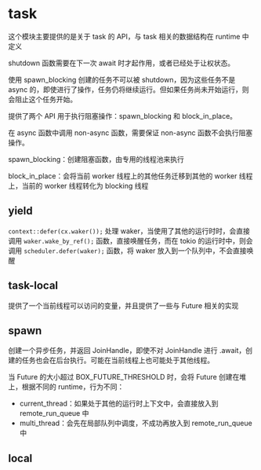 # task

这个模块主要提供的是关于 task 的 API，与 task 相关的数据结构在 runtime 中定义

shutdown 函数需要在下一次 await 时才起作用，或者已经处于让权状态。

使用 spawn_blocking 创建的任务不可以被 shutdown，因为这些任务不是 async 的，即使进行了操作，任务仍将继续运行。但如果任务尚未开始运行，则会阻止这个任务开始。

提供了两个 API 用于执行阻塞操作：spawn_blocking 和 block_in_place。

在 async 函数中调用 non-async 函数，需要保证 non-async 函数不会执行阻塞操作。

spawn_blocking：创建阻塞函数，由专用的线程池来执行

block_in_place：会将当前 worker 线程上的其他任务迁移到其他的 worker 线程上，当前的 worker 线程转化为 blocking 线程

## yield

`context::defer(cx.waker());` 处理 waker，当使用了其他的运行时时，会直接调用 `waker.wake_by_ref();` 函数，直接唤醒任务，而在 tokio 的运行时中，则会调用 `scheduler.defer(waker);` 函数，将 waker 放入到一个队列中，不会直接唤醒

## task-local

提供了一个当前线程可以访问的变量，并且提供了一些与 Future 相关的实现

## spawn

创建一个异步任务，并返回 JoinHandle，即使不对 JoinHandle 进行 .await，创建的任务也会在后台执行。可能在当前线程上也可能处于其他线程。

当 Future 的大小超过 BOX_FUTURE_THRESHOLD 时，会将 Future 创建在堆上，根据不同的 runtime，行为不同：

- current_thread：如果处于其他的运行时上下文中，会直接放入到 remote_run_queue 中
- multi_thread：会先在局部队列中调度，不成功再放入到 remote_run_queue 中

## local

